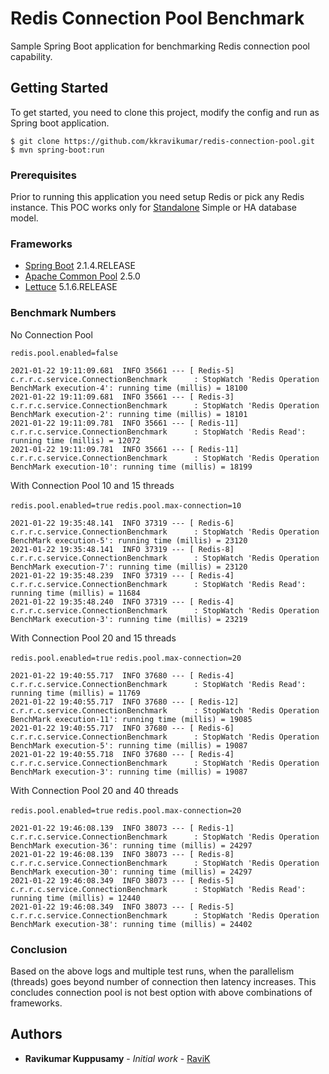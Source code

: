 # Redis Connection Pool Benchmark
Sample Spring Boot application for benchmarking Redis connection pool capability. 

## Getting Started
To get started, you need to clone this project, modify the config and run as Spring boot application.

```
$ git clone https://github.com/kkravikumar/redis-connection-pool.git 
$ mvn spring-boot:run
```

### Prerequisites

Prior to running this application you need setup Redis or pick any Redis instance. This POC works only for [Standalone](https://redislabs.com/redis-enterprise/technology/redis-enterprise-cluster-architecture/) Simple or HA database model. 

### Frameworks

* [Spring Boot](https://spring.io/projects/spring-boot) 2.1.4.RELEASE 
* [Apache Common Pool](https://commons.apache.org/proper/commons-pool/) 2.5.0
* [Lettuce](https://lettuce.io/core/) 5.1.6.RELEASE

### Benchmark Numbers 

No Connection Pool

`redis.pool.enabled=false`

```
2021-01-22 19:11:09.681  INFO 35661 --- [ Redis-5] c.r.r.c.service.ConnectionBenchmark      : StopWatch 'Redis Operation BenchMark execution-4': running time (millis) = 18100
2021-01-22 19:11:09.681  INFO 35661 --- [ Redis-3] c.r.r.c.service.ConnectionBenchmark      : StopWatch 'Redis Operation BenchMark execution-2': running time (millis) = 18101
2021-01-22 19:11:09.781  INFO 35661 --- [ Redis-11] c.r.r.c.service.ConnectionBenchmark      : StopWatch 'Redis Read': running time (millis) = 12072
2021-01-22 19:11:09.781  INFO 35661 --- [ Redis-11] c.r.r.c.service.ConnectionBenchmark      : StopWatch 'Redis Operation BenchMark execution-10': running time (millis) = 18199

```

With Connection Pool 10 and 15 threads
 
`redis.pool.enabled=true`
`redis.pool.max-connection=10`

```
2021-01-22 19:35:48.141  INFO 37319 --- [ Redis-6] c.r.r.c.service.ConnectionBenchmark      : StopWatch 'Redis Operation BenchMark execution-5': running time (millis) = 23120
2021-01-22 19:35:48.141  INFO 37319 --- [ Redis-8] c.r.r.c.service.ConnectionBenchmark      : StopWatch 'Redis Operation BenchMark execution-7': running time (millis) = 23120
2021-01-22 19:35:48.239  INFO 37319 --- [ Redis-4] c.r.r.c.service.ConnectionBenchmark      : StopWatch 'Redis Read': running time (millis) = 11684
2021-01-22 19:35:48.240  INFO 37319 --- [ Redis-4] c.r.r.c.service.ConnectionBenchmark      : StopWatch 'Redis Operation BenchMark execution-3': running time (millis) = 23219

```

With Connection Pool 20 and 15 threads
 
`redis.pool.enabled=true`
`redis.pool.max-connection=20`

```
2021-01-22 19:40:55.717  INFO 37680 --- [ Redis-4] c.r.r.c.service.ConnectionBenchmark      : StopWatch 'Redis Read': running time (millis) = 11769
2021-01-22 19:40:55.717  INFO 37680 --- [ Redis-12] c.r.r.c.service.ConnectionBenchmark      : StopWatch 'Redis Operation BenchMark execution-11': running time (millis) = 19085
2021-01-22 19:40:55.717  INFO 37680 --- [ Redis-6] c.r.r.c.service.ConnectionBenchmark      : StopWatch 'Redis Operation BenchMark execution-5': running time (millis) = 19087
2021-01-22 19:40:55.718  INFO 37680 --- [ Redis-4] c.r.r.c.service.ConnectionBenchmark      : StopWatch 'Redis Operation BenchMark execution-3': running time (millis) = 19087

```

With Connection Pool 20 and 40 threads
 
`redis.pool.enabled=true`
`redis.pool.max-connection=20`

```
2021-01-22 19:46:08.139  INFO 38073 --- [ Redis-1] c.r.r.c.service.ConnectionBenchmark      : StopWatch 'Redis Operation BenchMark execution-36': running time (millis) = 24297
2021-01-22 19:46:08.139  INFO 38073 --- [ Redis-8] c.r.r.c.service.ConnectionBenchmark      : StopWatch 'Redis Operation BenchMark execution-30': running time (millis) = 24297
2021-01-22 19:46:08.349  INFO 38073 --- [ Redis-5] c.r.r.c.service.ConnectionBenchmark      : StopWatch 'Redis Read': running time (millis) = 12440
2021-01-22 19:46:08.349  INFO 38073 --- [ Redis-5] c.r.r.c.service.ConnectionBenchmark      : StopWatch 'Redis Operation BenchMark execution-38': running time (millis) = 24402

```

### Conclusion  

Based on the above logs and multiple test runs, when the parallelism (threads) goes beyond number of connection then latency increases. 
This concludes connection pool is not best option with above combinations of frameworks.   

## Authors

* **Ravikumar Kuppusamy** - *Initial work* - [RaviK](https://github.com/kkravikumar)

